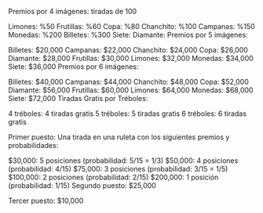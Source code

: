 Premios por 4 imágenes:         tiradas de 100

Limones: %50
Frutillas: %60
Copa: %80
Chanchito: %100
Campanas: %150
Monedas: %200
Billetes: %300
Siete:
Diamante:
Premios por 5 imágenes:

Billetes: $20,000
Campanas: $22,000
Chanchito: $24,000
Copa: $26,000
Diamante: $28,000
Frutillas: $30,000
Limones: $32,000
Monedas: $34,000
Siete: $36,000
Premios por 6 imágenes:

Billetes: $40,000
Campanas: $44,000
Chanchito: $48,000
Copa: $52,000
Diamante: $56,000
Frutillas: $60,000
Limones: $64,000
Monedas: $68,000
Siete: $72,000
Tiradas Gratis por Tréboles:

4 tréboles: 4 tiradas gratis
5 tréboles: 5 tiradas gratis
6 tréboles: 6 tiradas gratis

Primer puesto: Una tirada en una ruleta con los siguientes premios y probabilidades:

$30,000: 5 posiciones (probabilidad: 5/15 = 1/3)
$50,000: 4 posiciones (probabilidad: 4/15)
$75,000: 3 posiciones (probabilidad: 3/15 = 1/5)
$100,000: 2 posiciones (probabilidad: 2/15)
$200,000: 1 posición (probabilidad: 1/15)
Segundo puesto: $25,000

Tercer puesto: $10,000